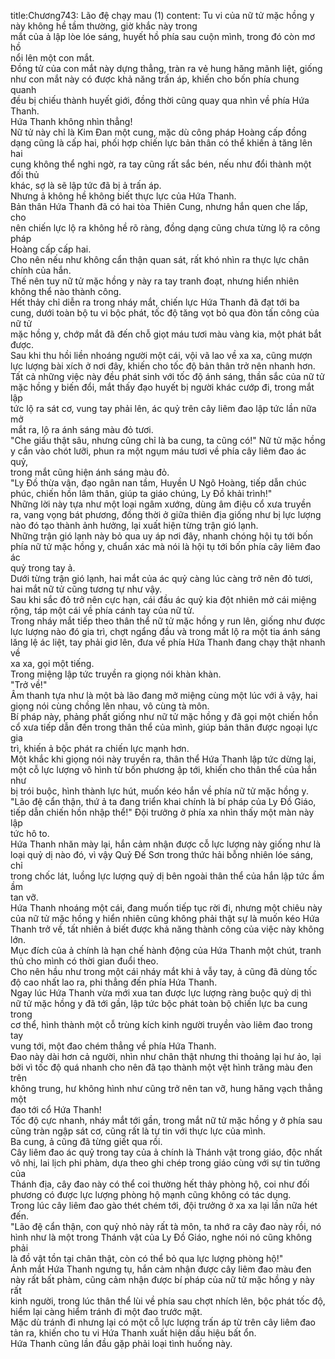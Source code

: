 title:Chương743: Lão đệ chạy mau (1)
content:
Tu vi của nữ tử mặc hồng y này không hề tầm thường, giờ khắc này trong<br>mắt của ả lập lòe lóe sáng, huyết hồ phía sau cuộn mình, trong đó còn mơ hồ<br>nổi lên một con mắt.<br>Đồng tử của con mắt này dựng thẳng, tràn ra vẻ hung hăng mãnh liệt, giống<br>như con mắt này có được khả năng trấn áp, khiến cho bốn phía chung quanh<br>đều bị chiếu thành huyết giới, đồng thời cũng quay qua nhìn về phía Hứa<br>Thanh.<br>Hứa Thanh không nhìn thẳng!<br>Nữ tử này chỉ là Kim Đan một cung, mặc dù công pháp Hoàng cấp đồng<br>dạng cũng là cấp hai, phối hợp chiến lực bản thân có thể khiến ả tăng lên hai<br>cung không thể nghi ngờ, ra tay cũng rất sắc bén, nếu như đổi thành một đối thủ<br>khác, sợ là sẽ lập tức đã bị ả trấn áp.<br>Nhưng ả không hề không biết thực lực của Hứa Thanh.<br>Bản thân Hứa Thanh đã có hai tòa Thiên Cung, nhưng hắn quen che lấp, cho<br>nên chiến lực lộ ra không hề rõ ràng, đồng dạng cũng chưa từng lộ ra công pháp<br>Hoàng cấp cấp hai.<br>Cho nên nếu như không cẩn thận quan sát, rất khó nhìn ra thực lực chân<br>chính của hắn.<br>Thế nên tuy nữ tử mặc hồng y này ra tay tranh đoạt, nhưng hiển nhiên<br>không thể nào thành công.<br>Hết thảy chỉ diễn ra trong nháy mắt, chiến lực Hứa Thanh đã đạt tới ba<br>cung, dưới toàn bộ tu vi bộc phát, tốc độ tăng vọt bỏ qua đòn tấn công của nữ tử<br>mặc hồng y, chớp mắt đã đến chỗ giọt máu tươi màu vàng kia, một phát bắt<br>được.<br>Sau khi thu hồi liền nhoáng người một cái, vội vã lao về xa xa, cũng mượn<br>lực lượng bài xích ở nơi đây, khiến cho tốc độ bản thân trở nên nhanh hơn.<br>Tất cả những việc này đều phát sinh với tốc độ ánh sáng, thần sắc của nữ tử<br>mặc hồng y biến đổi, mắt thấy đạo huyết bị người khác cướp đi, trong mắt lập<br>tức lộ ra sát cơ, vung tay phải lên, ác quỷ trên cây liêm đao lập tức lần nữa mở<br>mắt ra, lộ ra ánh sáng màu đỏ tươi.<br>"Che giấu thật sâu, nhưng cũng chỉ là ba cung, ta cũng có!" Nữ tử mặc hồng<br>y cắn vào chót lưỡi, phun ra một ngụm máu tươi về phía cây liêm đao ác quỷ,<br>trong mắt cũng hiện ánh sáng màu đỏ.<br>"Ly Đồ thừa vận, đạo ngân nan tầm, Huyền U Ngô Hoàng, tiếp dẫn chúc<br>phúc, chiến hồn lâm thân, giúp ta giáo chúng, Ly Đồ khải trình!"<br>Những lời này tựa như một loại ngâm xướng, dùng âm điệu cổ xưa truyền<br>ra, vang vọng bát phương, đồng thời ở giữa thiên địa giống như bị lực lượng<br>nào đó tạo thành ảnh hưởng, lại xuất hiện từng trận gió lạnh.<br>Những trận gió lạnh này bỏ qua uy áp nơi đây, nhanh chóng hội tụ tới bốn<br>phía nữ tử mặc hồng y, chuẩn xác mà nói là hội tụ tới bốn phía cây liêm đao ác<br>quỷ trong tay ả.<br>Dưới từng trận gió lạnh, hai mắt của ác quỷ càng lúc càng trở nên đỏ tươi,<br>hai mắt nữ tử cũng tương tự như vậy.<br>Sau khi sắc đỏ trở nên cực hạn, cái đầu ác quỷ kia đột nhiên mở cái miệng<br>rộng, táp một cái về phía cánh tay của nữ tử.<br>Trong nháy mắt tiếp theo thân thể nữ tử mặc hồng y run lên, giống như được<br>lực lượng nào đó gia trì, chợt ngẩng đầu và trong mắt lộ ra một tia ánh sáng<br>lăng lệ ác liệt, tay phải giơ lên, đưa về phía Hứa Thanh đang chạy thật nhanh về<br>xa xa, gọi một tiếng.<br>Trong miệng lập tức truyền ra giọng nói khàn khàn.<br>"Trở về!"<br>Âm thanh tựa như là một bà lão đang mở miệng cùng một lúc với ả vậy, hai<br>giọng nói cùng chồng lên nhau, vô cùng tà môn.<br>Bí pháp này, phảng phất giống như nữ tử mặc hồng y đã gọi một chiến hồn<br>cổ xưa tiếp dẫn đến trong thân thể của mình, giúp bản thân được ngoại lực gia<br>trì, khiến ả bộc phát ra chiến lực mạnh hơn.<br>Một khắc khi giọng nói này truyền ra, thân thể Hứa Thanh lập tức dừng lại,<br>một cỗ lực lượng vô hình từ bốn phương ập tới, khiến cho thân thể của hắn như<br>bị trói buộc, hình thành lực hút, muốn kéo hắn về phía nữ tử mặc hồng y.<br>"Lão đệ cẩn thận, thứ ả ta đang triển khai chính là bí pháp của Ly Đồ Giáo,<br>tiếp dẫn chiến hồn nhập thể!" Đội trưởng ở phía xa nhìn thấy một màn này lập<br>tức hô to.<br>Hứa Thanh nhăn mày lại, hắn cảm nhận được cỗ lực lượng này giống như là<br>loại quỷ dị nào đó, vì vậy Quỷ Đế Sơn trong thức hải bỗng nhiên lóe sáng, chỉ<br>trong chốc lát, luồng lực lượng quỷ dị bên ngoài thân thể của hắn lập tức ầm ầm<br>tan vỡ.<br>Hứa Thanh nhoáng một cái, đang muốn tiếp tục rời đi, nhưng một chiêu này<br>của nữ tử mặc hồng y hiển nhiên cũng không phải thật sự là muốn kéo Hứa<br>Thanh trở về, tất nhiên ả biết được khả năng thành công của việc này không lớn.<br>Mục đích của ả chính là hạn chế hành động của Hứa Thanh một chút, tranh<br>thủ cho mình có thời gian đuổi theo.<br>Cho nên hầu như trong một cái nháy mắt khi ả vẫy tay, ả cũng đã dùng tốc<br>độ cao nhất lao ra, phi thẳng đến phía Hứa Thanh.<br>Ngay lúc Hứa Thanh vừa mới xua tan được lực lượng ràng buộc quỷ dị thì<br>nữ tử mặc hồng y đã tới gần, lập tức bộc phát toàn bộ chiến lực ba cung trong<br>cơ thể, hình thành một cỗ trùng kích kinh người truyền vào liêm đao trong tay<br>vung tới, một đao chém thẳng về phía Hứa Thanh.<br>Đao này dài hơn cả người, nhìn như chân thật nhưng thi thoảng lại hư ảo, lại<br>bởi vì tốc độ quá nhanh cho nên đã tạo thành một vệt hình trăng màu đen trên<br>không trung, hư không hình như cũng trở nên tan vỡ, hung hăng vạch thẳng một<br>đao tới cổ Hứa Thanh!<br>Tốc độ cực nhanh, nháy mắt tới gần, trong mắt nữ tử mặc hồng y ở phía sau<br>cũng tràn ngập sát cơ, cũng rất là tự tin với thực lực của mình.<br>Ba cung, ả cũng đã từng giết qua rồi.<br>Cây liêm đao ác quỷ trong tay của ả chính là Thánh vật trong giáo, độc nhất<br>vô nhị, lai lịch phi phàm, dựa theo ghi chép trong giáo cùng với sự tin tưởng của<br>Thánh địa, cây đao này có thể coi thường hết thảy phòng hộ, coi như đối<br>phương có được lực lượng phòng hộ mạnh cũng không có tác dụng.<br>Trong lúc cây liêm đao gào thét chém tới, đội trưởng ở xa xa lại lần nữa hét<br>đến.<br>"Lão đệ cẩn thận, con quỷ nhỏ này rất tà môn, ta nhớ ra cây đao này rồi, nó<br>hình như là một trong Thánh vật của Ly Đồ Giáo, nghe nói nó cũng không phải<br>là đồ vật tồn tại chân thật, còn có thể bỏ qua lực lượng phòng hộ!"<br>Ánh mắt Hứa Thanh ngưng tụ, hắn cảm nhận được cây liêm đao màu đen<br>này rất bất phàm, cũng cảm nhận được bí pháp của nữ tử mặc hồng y này rất<br>kinh người, trong lúc thân thể lùi về phía sau chợt nhích lên, bộc phát tốc độ,<br>hiểm lại càng hiểm tránh đi một đao trước mặt.<br>Mặc dù tránh đi nhưng lại có một cỗ lực lượng trấn áp từ trên cây liêm đao<br>tản ra, khiến cho tu vi Hứa Thanh xuất hiện dấu hiệu bất ổn.<br>Hứa Thanh cũng lần đầu gặp phải loại tình huống này.